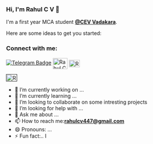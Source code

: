 ### Hi, I'm Rahul C V 👋

<p>I'm  a first year MCA student <strong><a href="https://cev.ac.in/">@CEV Vadakara</a></strong>.</p>
Here are some ideas to get you started:
<h3 align="left">Connect with me:</h3>
<p><a href="https://t.me/Nj_Ck"><img src="https://img.shields.io/badge/-@Nj_Ck-0290F7?style=flat-square&amp;labelColor=FFFFFF&amp;logo=Telegram&amp;link=https://t.me/Nj_Ck" alt="Telegram Badge"></a>
 <a href="https://www.hackerrank.com/niranjankkv1999" target="blank"><img align="center" src="https://raw.githubusercontent.com/rahuldkjain/github-profile-readme-generator/master/src/images/icons/Social/hackerrank.svg" alt="Rahul C V" height="30" width="40" /></a>
  <a href="nstagram https://instagram.com/rcv6282" target="blank"><img align="center" src="https://raw.githubusercontent.com/rahuldkjain/github-profile-readme-generator/master/src/images/icons/Social/instagram.svg" alt="Rahul C V" height="20" width="30" /></a>
 
  <a href="" target="blank"><img align="center" src="https://raw.githubusercontent.com/rahuldkjain/github-profile-readme-generator/master/src/images/icons/Social/twitter.svg" alt="Rahul C V" height="20" width="30" /></a>

 </p>

- 🔭 I’m currently working on ...
- 🌱 I’m currently learning ...
- 👯 I’m looking to collaborate  on some intresting projects
- 🤔 I’m looking for help with ...
- 💬 Ask me about ...
- 📫 How to reach me:**rahulcv447@gmail.com**
- 😄 Pronouns: ...
- ⚡ Fun fact:..
 I
